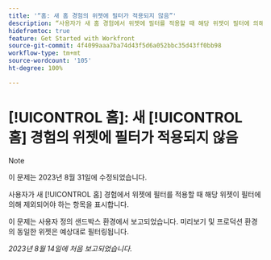 ```yaml
---
title: '“홈: 새 홈 경험의 위젯에 필터가 적용되지 않음”'
description: “사용자가 새 홈 경험에서 위젯에 필터를 적용할 때 해당 위젯이 필터에 의해 제외되어야 하는 항목을 표시합니다.”
hidefromtoc: true
feature: Get Started with Workfront
source-git-commit: 4f4099aaa7ba74d43f5d6a052bbc35d43ff0bb98
workflow-type: tm+mt
source-wordcount: '105'
ht-degree: 100%

---
```



# [!UICONTROL 홈]: 새 [!UICONTROL 홈] 경험의 위젯에 필터가 적용되지 않음

>[!NOTE]
>
>이 문제는 2023년 8월 31일에 수정되었습니다.

사용자가 새 [!UICONTROL 홈] 경험에서 위젯에 필터를 적용할 때 해당 위젯이 필터에 의해 제외되어야 하는 항목을 표시합니다.

이 문제는 사용자 정의 샌드박스 환경에서 보고되었습니다. 미리보기 및 프로덕션 환경의 동일한 위젯은 예상대로 필터링됩니다.

_2023년 8월 14일에 처음 보고되었습니다._

